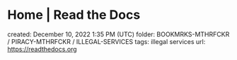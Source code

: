 # Home | Read the Docs

created: December 10, 2022 1:35 PM (UTC)
folder: BOOKMRKS-MTHRFCKR / PIRACY-MTHRFCKR / ILLEGAL-SERVICES
tags: illegal services
url: https://readthedocs.org